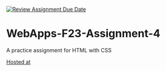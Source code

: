 [![Review Assignment Due Date](https://classroom.github.com/assets/deadline-readme-button-24ddc0f5d75046c5622901739e7c5dd533143b0c8e959d652212380cedb1ea36.svg)](https://classroom.github.com/a/4tKarLeg)
# WebApps-F23-Assignment-4
A practice assignment for HTML with CSS

 [Hosted at](https://44-563-webapps-f23.github.io/44563-webapps-f23-assignment4-venkateswararo/)
